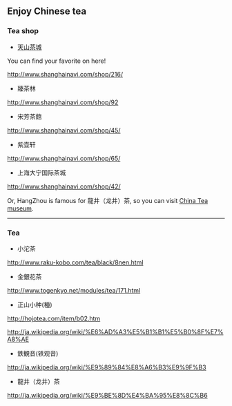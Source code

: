 ## Enjoy Chinese tea

### Tea shop

- [天山茶城](http://www.dabutong.com)

You can find your favorite on here!

http://www.shanghainavi.com/shop/216/


- 臻茶林

http://www.shanghainavi.com/shop/92


- 宋芳茶館

http://www.shanghainavi.com/shop/45/


- 紫壶轩

http://www.shanghainavi.com/shop/65/


- 上海大宁国际茶城

http://www.shanghainavi.com/shop/42/


Or, HangZhou is famous for 龍井（龙井）茶, so you can visit [China Tea museum](http://www.teamuseum.cn/).

---

### Tea

- 小沱茶

http://www.raku-kobo.com/tea/black/8nen.html


- 金銀花茶

http://www.togenkyo.net/modules/tea/171.html


- 正山小种(種)

http://hojotea.com/item/b02.htm

http://ja.wikipedia.org/wiki/%E6%AD%A3%E5%B1%B1%E5%B0%8F%E7%A8%AE


- 鉄観音(铁观音)

http://ja.wikipedia.org/wiki/%E9%89%84%E8%A6%B3%E9%9F%B3


- 龍井（龙井）茶

http://ja.wikipedia.org/wiki/%E9%BE%8D%E4%BA%95%E8%8C%B6
